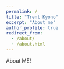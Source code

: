 ```yaml
---
permalink: /
title: "Trent Kyono"
excerpt: "About me"
author_profile: true
redirect_from: 
  - /about/
  - /about.html
---
```


About ME!
